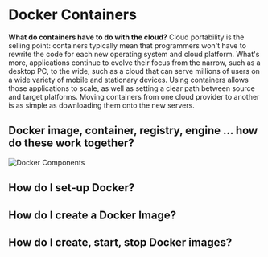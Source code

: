 # Docker Containers

**What do containers have to do with the cloud?**
Cloud portability is the selling point: containers typically mean that programmers won't have to rewrite the code for each new operating system and cloud platform. What's more, applications continue to evolve their focus from the narrow, such as a desktop PC, to the wide, such as a cloud that can serve millions of users on a wide variety of mobile and stationary devices. Using containers allows those applications to scale, as well as setting a clear path between source and target platforms. Moving containers from one cloud provider to another is as simple as downloading them onto the new servers.

## Docker image, container, registry, engine ... how do these work together?
![Docker Components](https://github.ibm.com/slobodanka-sersik/helloworld-cloud/blob/master/intro-docker-containers/images/DockerComponents.png)

## How do I set-up Docker?

## How do I create a Docker Image?
## How do I create, start, stop Docker images?

